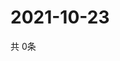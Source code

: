 # 2021-10-23
  共 0条

  <!-- BEGIN -->
  <!-- 最后更新时间Sat Oct 23 2021 07:03:16 GMT+0000 (Coordinated Universal Time) -->
  
  <!-- END -->
  
  